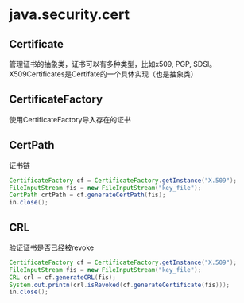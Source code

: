 # java.security.cert

## Certificate 

管理证书的抽象类，证书可以有多种类型，比如x509, PGP, SDSI。X509Certificates是Certifate的一个具体实现（也是抽象类）

## CertificateFactory 

使用CertificateFactory导入存在的证书

## CertPath 

证书链

```java
CertificateFactory cf = CertificateFactory.getInstance("X.509");
FileInputStream fis = new FileInputStream("key_file");
CertPath crtPath = cf.generateCertPath(fis);
in.close();
```

## CRL 

验证证书是否已经被revoke 

```java
CertificateFactory cf = CertificateFactory.getInstance("X.509");
FileInputStream fis = new FileInputStream("key_file");
CRL crl = cf.generateCRL(fis);
System.out.printn(crl.isRevoked(cf.generateCertificate(fis)));
in.close();
```

